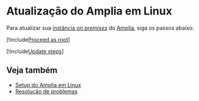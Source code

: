 ﻿# Atualização do Amplia em Linux

Para atualizar sua [instância *on premises*](../index.md) do [Amplia](../../index.md), siga os passos abaixo:

[!include[Proceed as root](../../../includes/linux/su.md)]

[!include[Update steps](../../../../../includes/amplia/linux/update.md)]

## Veja também

* [Setup do Amplia em Linux](index.md)
* [Resolução de problemas](troubleshoot/index.md)
